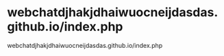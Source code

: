 # webchatdjhakjdhaiwuocneijdasdas.github.io/index.php
webchatdjhakjdhaiwuocneijdasdas.github.io/index.php
